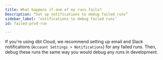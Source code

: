 ```yaml
---
title: What happens if one of my runs fails?
Description: “Set up notifications to debug failed runs”
sidebar_label: ‘notifications to debug failed runs’
id: failed-prod-run

---
```


If you're using dbt Cloud, we recommend setting up email and Slack notifications (`Account Settings > Notifications`) for any failed runs. Then, debug these runs the same way you would debug any runs in development.
